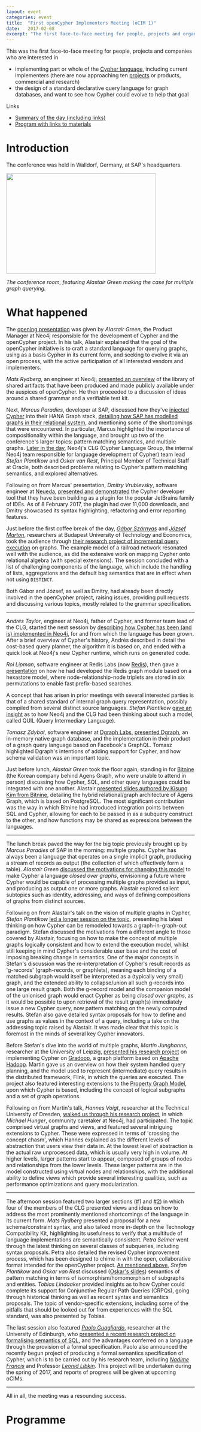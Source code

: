 ```yaml
---
layout: event
categories: event
title:  "First openCypher Implementers Meeting (oCIM 1)"
date:   2017-02-08
excerpt: "The first face-to-face meeting for people, projects and organizations interested in participating in the openCypher project, with the goal of creating a standard language based on Cypher for querying graphs."
---
```

This was the first face-to-face meeting for people, projects and companies who are interested in

* implementing part or whole of the [Cypher language](https://neo4j.com/developer/cypher/), including current implementers (there are now approaching ten [projects](http://opencypher.org/projects) or products, commercial and research)
* the design of a standard declarative query language for graph databases, and want to see how Cypher could evolve to help that goal

Links
* [Summary of the day (including links)](#summary)
* [Program with links to materials](#program)

<div class="abstract-anchor" id="summary"></div>

# Introduction

The conference was held in Walldorf, Germany, at SAP's headquarters.

<img src="{{ site.baseurl }}/public/images/ocim1_meeting_room.jpg" width="400" height="268" />

_The conference room, featuring Alastair Green making the case for multiple graph querying._

# What happened

The [opening presentation](https://s3.amazonaws.com/artifacts.opencypher.org/website/ocim1/slides/09-30+-+Introduction.pdf) was given by _Alastair Green_, the Product Manager at Neo4j responsible for the development of Cypher and the openCypher project.
In his talk, Alastair explained that the goal of the openCypher initiative is to craft a standard language for querying graphs, using as a basis Cypher in its current form, and seeking to evolve it via an open process, with the active participation of all interested vendors and implementers.

_Mats Rydberg_, an engineer at Neo4j, [presented an overview](https://s3.amazonaws.com/artifacts.opencypher.org/website/ocim1/slides/09-45+-+openCypher+artefacts.pdf) of the library of shared artifacts that have been produced and made publicly available under the auspices of openCypher.
He then proceeded to a discussion of ideas around a shared grammar and a verifiable test kit.

<div class="abstract-anchor" id="above"></div>

Next, _Marcus Paradies_, developer at SAP, discussed how they've [injected Cypher](https://blogs.sap.com/2016/12/01/graph-processing-with-sap-hana-2/) into their HANA Graph stack, [detailing how SAP has modelled graphs in their relational system](https://s3.amazonaws.com/artifacts.opencypher.org/website/ocim1/slides/Graph+Pattern+Matching+in+SAP+HANA.pdf), and mentioning some of the shortcomings that were encountered.
In particular, Marcus highlighted the importance of compositionality within the language, and brought up two of the conference's larger topics: pattern matching semantics, and multiple graphs.
[Later in the day](#below), Neo4j's CLG (Cypher Language Group, the internal Neo4j team responsible for language development of Cypher) team lead _Stefan Plantikow_ and _Oskar van Rest_, Principal Member of Technical Staff at Oracle, both described problems relating to Cypher's pattern matching semantics, and explored alternatives.

Following on from Marcus' presentation, _Dmitry Vrublevsky_, software engineer at [Neueda](http://www.neueda.com/), [presented and demonstrated](https://s3.amazonaws.com/artifacts.opencypher.org/website/ocim1/slides/Jetbrains_Plugin_-_Graph_Database_support.pdf) the Cypher developer tool that they have been building as a plugin for the popular JetBrains family of IDEs.
As of 8 February 2017, the plugin had over 11,000 downloads, and Dmitry showcased its syntax highlighting, refactoring and error reporting features.

Just before the first coffee break of the day, [_Gábor Szárnyas_](https://inf.mit.bme.hu/en/members/szarnyasg) and [_József Marton_](https://www.tmit.bme.hu/marton.jozsef?language=en), researchers at Budapest University of Technology and Economics, took the audience through [their research project of incremental query execution](https://s3.amazonaws.com/artifacts.opencypher.org/website/ocim1/slides/ocim2017-incremental-opencypher.pdf) on graphs.
The example model of a railroad network resonated well with the audience, as did the extensive work on mapping Cypher onto relational algebra (with special extensions).
The session concluded with a list of challenging components of the language, which include the handling of lists, aggregations and the default bag semantics that are in effect when not using `DISTINCT`.

Both Gábor and József, as well as Dmitry, had already been directly involved in the openCypher project, raising issues, providing pull requests and discussing various topics, mostly related to the grammar specification.

---

_Andrés Taylor_, engineer at Neo4j, father of Cypher, and former team lead of the CLG, started the next session by [describing how Cypher has been (and is) implemented in Neo4j](https://s3.amazonaws.com/artifacts.opencypher.org/website/ocim1/slides/11-20+-+Neo4j+Cypher+implementation.pdf), for and from which the language has been grown.
After a brief overview of Cypher's history, Andrés described in detail the cost-based query planner, the algorithm it is based on, and ended with a quick look at Neo4j's new Cypher runtime, which runs on generated code.

_Roi Lipman_, software engineer at Redis Labs (now [Redis](https://redis.com/)), then gave a [presentation](https://s3.amazonaws.com/artifacts.opencypher.org/website/ocim1/slides/Redis+Graph.pdf) on how he had developed the Redis graph module based on a hexastore model, where node-relationship-node triplets are stored in six permutations to enable fast prefix-based searches.

A concept that has arisen in prior meetings with several interested parties is that of a shared standard of internal graph query representation, possibly compiled from several distinct source languages.
_Stefan Plantikow_ [gave an insight](https://s3.amazonaws.com/artifacts.opencypher.org/website/ocim1/slides/12-00+-+QUIL.pdf) as to how Neo4j and the CLG had been thinking about such a model, called QUIL (Query Intermediary Language).

_Tomasz Zdybał_, software engineer at [Dgraph Labs](https://dgraph.io/), [presented Dgraph](http://wiki.ldbcouncil.org/pages/viewpage.action?pageId=59277315&preview=/59277315/75235343/dgraph.pdf), an in-memory native graph database, and the implementation in their product of a graph query language based on Facebook's GraphQL.
Tomasz highlighted Dgraph's intentions of adding support for Cypher, and how schema validation was an important topic.

Just before lunch, _Alastair Green_ took the floor again, standing in for [Bitnine](http://Bitnine.net/) (the Korean company behind Agens Graph, who were unable to attend in person) discussing how Cypher, SQL, and other query languages could be integrated with one another.
Alastair [presented slides authored by Kisung Kim from Bitnine](https://s3.amazonaws.com/artifacts.opencypher.org/website/ocim1/slides/AgensGraph-+SQL+%2B+Cypher+Integration.pdf), detailing the hybrid relational/graph architecture of Agens Graph, which is based on PostgreSQL.
The most significant contribution was the way in which Bitnine had introduced integration points between SQL and Cypher, allowing for each to be passed in as a subquery construct to the other, and how functions may be shared as expressions between the languages.

---

The lunch break paved the way for the big topic previously brought up by _Marcus Paradies_ of SAP in the morning: multiple graphs.
Cypher has always been a language that operates on a single implicit graph, producing a stream of records as output (the collection of which effectively form a table).
_Alastair Green_ [discussed the motivations for changing this model](https://s3.amazonaws.com/artifacts.opencypher.org/website/ocim1/slides/14-00+-+The+Case+for+Multiple+Graph+Querying.pdf) to make Cypher a language _closed over graphs_, envisioning a future where Cypher would be capable of processing multiple graphs provided as input, and producing as output one or more graphs.
Alastair explored salient subtopics such as identity, addressing, and ways of defining compositions of graphs from distinct sources.

Following on from Alastair's talk on the vision of multiple graphs in Cypher, _Stefan Plantikow_ [led a longer session on the topic](https://s3.amazonaws.com/artifacts.opencypher.org/website/ocim1/slides/14-30+Multiple+Graphs-+Evolving+Cypher.pdf), presenting his latest thinking on how Cypher can be remodeled towards a graph-in-graph-out paradigm.
Stefan discussed the motivations from a different angle to those covered by Alastair, focusing on how to make the concept of multiple graphs logically consistent and how to extend the execution model, whilst still keeping in mind Cypher's considerable user base and the cost of imposing breaking change in semantics.
One of the major concepts in Stefan's discussion was the re-interpretation of Cypher's result records as 'g-records' (graph-records, or graphlets), meaning each binding of a matched subgraph would itself be interpreted as a (typically very small) graph, and the extended ability to collapse/union all such g-records into one large result graph.
Both the g-record model and the companion model of the unionised graph would enact Cypher as being _closed over graphs_, as it would be possible to upon retrieval of the result graph(s) immediately issue a new Cypher query, now pattern matching on the newly computed results.
Stefan also gave detailed syntax proposals for how to define and use graphs as values in the context of a query, including a take on the addressing topic raised by Alastair.
It was made clear that this topic is foremost in the minds of several key Cypher innovators.

Before Stefan's dive into the world of multiple graphs, _Martin Junghanns_, researcher at the University of Leipzig, [presented his research project](https://s3.amazonaws.com/artifacts.opencypher.org/website/ocim1/slides/20170208-oCIM-Gradoop.pdf) on implementing Cypher on [Gradoop](http://dbs.uni-leipzig.de/en/research/projects/gradoop), a graph platform based on [Apache Hadoop](http://hadoop.apache.org/).
Martin gave us an overview on how their system handled query planning, and the model used to represent (intermediate) query results in the distributed framework, Flink, in which the queries are executed.
The project also featured interesting extensions to the [Property Graph Model](https://github.com/opencypher/openCypher/blob/master/docs/property-graph-model.adoc), upon which Cypher is based, including the concept of logical subgraphs and a set of graph operations.

Following on from Martin's talk, _Hannes Voigt_, researcher at the Technical University of Dresden, [walked us through his research project](https://s3.amazonaws.com/artifacts.opencypher.org/website/ocim1/slides/openCypher-GraphViews.pdf), in which _Michael Hunger_, community caretaker at Neo4j, had participated.
The topic comprised virtual graphs and views, and featured several intriguing extensions to Cypher. These were expressed in terms of 'crossing the concept chasm', which Hannes explained as the different levels of abstraction that users view their data in.
At the lowest level of abstraction is the actual raw unprocessed data, which is usually very high in volume.
At higher levels, larger patterns start to appear, composed of groups of nodes and relationships from the lower levels.
These larger patterns are in the model constructed using virtual nodes and relationships, with the additional ability to define views which provide several interesting qualities, such as performance optimizations and query modularization.

---

<div class="abstract-anchor" id="below"></div>

The afternoon session featured two larger sections ([#1](https://s3.amazonaws.com/artifacts.opencypher.org/website/ocim1/slides/15-30+-+Language+Evolution-+Future+Features.pdf) and [#2](https://s3.amazonaws.com/artifacts.opencypher.org/website/ocim1/slides/16-20+-+Language+Evolution-+Conformance+and+Extension.pdf)) in which four of the members of the CLG presented views and ideas on how to address the most prominently mentioned shortcomings of the language in its current form.
_Mats Rydberg_ presented a proposal for a new schema/constraint syntax, and also talked more in-depth on the Technology Compatibility Kit, highlighting its usefulness to verify that a multitude of language implementations are semantically consistent.
_Petra Selmer_ went through the latest thinking on several classes of subqueries, including syntax proposals.
Petra also detailed the revised Cypher improvement process, which has been designed to chime in with the open, collaborative format intended for the openCypher project.
[As mentioned above](#above), _Stefan Plantikow_ and _Oskar van Rest_ discussed ([Oskar's slides](https://s3.amazonaws.com/artifacts.opencypher.org/website/ocim1/slides/cypher_implementers_day_2017_pattern_matching_semantics.pdf)) semantics of pattern matching in terms of isomorphism/homomorphism of subgraphs and entities.
_Tobias Lindaaker_ provided insights as to how Cypher could complete its support for Conjunctive Regular Path Queries (CRPQs), going through historical thinking as well as recent syntax and semantics proposals.
The topic of vendor-specific extensions, including some of the pitfalls that should be looked out for from experiences with the SQL standard, was also presented by Tobias.

The last session also featured [_Paolo Guagliardo_](http://www.research.ed.ac.uk/portal/en/persons/paolo-guagliardo(653c9723-b374-4ad3-9cef-0f7e7f45d812).html), researcher at the University of Edinburgh, who [presented a recent research project on formalising semantics of SQL](https://s3.amazonaws.com/artifacts.opencypher.org/website/ocim1/slides/sql-sem.pdf), and the advantages conferred on a language through the provision of a formal specification.
Paolo also announced the recently begun project of producing a formal semantics specification of Cypher, which is to be carried out by his research team, including [_Nadime Francis_](https://www.inf.ed.ac.uk/people/staff/Nadime_Francis.html) and Professor [_Leonid Libkin_](http://homepages.inf.ed.ac.uk/libkin/).
This project will be undertaken during the spring of 2017, and reports of progress will be given at upcoming oCIMs.

---

All in all, the meeting was a resounding success.

<div class="abstract-anchor" id="program"></div>

# Programme

<html>
<head>
    <style>
        table, td, th {
            border: 1px solid #ddd;
            text-align: left;
        }

        table {
            border: 1;
            border-collapse: collapse;
            width: 100%;
        }

        th, td {
            padding: 10px;
        }

        .break {
            background-color: #d0d0d0;
        }

        .item {
            padding-left: 50px;
            font-style: italic;
        }
    </style>
</head>
<body>
<table>
    <tbody>
    <tr class="break">
        <td colspan="1" rowspan="1"><p>09:00</p></td>
        <td colspan="2" rowspan="1"><p>Coffee</p></td>
        <td colspan="1" rowspan="1"><p>30 mins</p></td>
    </tr>
    <tr>
        <td colspan="4" rowspan="1"><p>Chair: <b>Tobias Lindaaker</b></p></td>
    </tr>
    <tr>
        <td colspan="1" rowspan="1"><p>09:30</p></td>
        <td colspan="1" rowspan="1"><p>Introduction</p>(<a href="https://s3.amazonaws.com/artifacts.opencypher.org/website/ocim1/slides/09-30+-+Introduction.pdf" target="_blank">slides</a>)</td>
        <td colspan="1" rowspan="1"><p>Alastair Green (Neo)</p></td>
        <td colspan="1" rowspan="1"><p>15 mins</p></td>
    </tr>
    <tr>
        <td colspan="1" rowspan="1"><p>09:45</p></td>
        <td colspan="1" rowspan="1"><p><a href="{{ site.baseurl }}/ocim1-abstracts#oc-artefacts">openCypher Artefacts</a></p>(<a href="https://s3.amazonaws.com/artifacts.opencypher.org/website/ocim1/slides/09-45+-+openCypher+artefacts.pdf" target="_blank">slides</a>)</td>
        <td colspan="1" rowspan="1"><p>Mats Rydberg (Neo)</p></td>
        <td colspan="1" rowspan="1"><p>15 mins</p></td>
    </tr>
    <tr>
        <td colspan="1" rowspan="1"><p>10:00</p></td>
        <td colspan="1" rowspan="1"><p><a href="{{ site.baseurl }}/ocim1-abstracts#sap-hana">Graph Pattern Matching in SAP HANA</a></p>(<a href="https://s3.amazonaws.com/artifacts.opencypher.org/website/ocim1/slides/Graph+Pattern+Matching+in+SAP+HANA.pdf" target="_blank">slides</a>)</td>
        <td colspan="1" rowspan="1"><p>Marcus Paradies (SAP)</p></td>
        <td colspan="1" rowspan="1"><p>15 mins</p></td>
    </tr>
    <tr>
        <td colspan="1" rowspan="1"><p>10:15</p></td>
        <td colspan="1" rowspan="1"><p><a href="{{ site.baseurl }}/ocim1-abstracts#neueda">Cypher in JetBrains IDE</a></p>(<a href="https://s3.amazonaws.com/artifacts.opencypher.org/website/ocim1/slides/Jetbrains_Plugin_-_Graph_Database_support.pdf" target="_blank">slides</a>)</td>
        <td colspan="1" rowspan="1"><p>Dmitry Vrublevsky (Neueda)</p></td>
        <td colspan="1" rowspan="1"><p>15 mins</p></td>
    </tr>
    <tr>
        <td colspan="1" rowspan="1"><p>10:30</p>
            <p></p></td>
        <td colspan="1" rowspan="1"><p><a href="{{ site.baseurl }}/ocim1-abstracts#inc-q">Incremental Graph Queries for Cypher</a></p>(<a href="https://s3.amazonaws.com/artifacts.opencypher.org/website/ocim1/slides/ocim2017-incremental-opencypher.pdf" target="_blank">slides</a>)</td>
        <td colspan="1" rowspan="1"><p>G&aacute;bor Sz&aacute;rnyas, J&oacute;zsef Marton (Budapest University of Technology and Economics)</p></td>
        <td colspan="1" rowspan="1"><p>30 mins</p></td>
    </tr>
    <tr class="break">
        <td colspan="1" rowspan="1"><p>11:00</p></td>
        <td colspan="2" rowspan="1"><p>Break</p></td>
        <td colspan="1" rowspan="1"><p>30 mins</p></td>
    </tr>
    <tr>
        <td colspan="4" rowspan="1"><p>Chair: <b>Petra Selmer</b></p></td>
    </tr>
    <tr>
        <td colspan="1" rowspan="1"><p>11:20</p></td>
        <td colspan="1" rowspan="1"><p><a href="{{ site.baseurl }}/ocim1-abstracts#neo4j">Neo4j Cypher Implementation</a></p>(<a href="https://s3.amazonaws.com/artifacts.opencypher.org/website/ocim1/slides/11-20+-+Neo4j+Cypher+implementation.pdf" target="_blank">slides</a>)</td>
        <td colspan="1" rowspan="1"><p>Andres Taylor (Neo)</p></td>
        <td colspan="1" rowspan="1"><p>25 mins</p></td>
    </tr>
    <tr>
        <td colspan="1" rowspan="1"><p>11:45</p></td>
        <td colspan="1" rowspan="1"><p><a href="{{ site.baseurl }}/ocim1-abstracts#redis">Redis Graph</a></p>(<a href="https://s3.amazonaws.com/artifacts.opencypher.org/website/ocim1/slides/Redis+Graph.pdf" target="_blank">slides</a>)</td>
        <td colspan="1" rowspan="1"><p>Roi Lipman (Redis Labs (now Redis)) </p></td>
        <td colspan="1" rowspan="1"><p>15 mins</p></td>
    </tr>
    <tr>
        <td colspan="1" rowspan="1"><p>12:00</p></td>
        <td colspan="1" rowspan="1"><p><a href="{{ site.baseurl }}/ocim1-abstracts#quil">QUIL</a></p>(<a href="https://s3.amazonaws.com/artifacts.opencypher.org/website/ocim1/slides/12-00+-+QUIL.pdf" target="_blank">slides</a>)</td>
        <td colspan="1" rowspan="1"><p>Stefan Plantikow (Neo)</p></td>
        <td colspan="1" rowspan="1"><p>15 mins</p></td>
    </tr>
    <tr>
        <td colspan="1" rowspan="1"><p>12:15</p></td>
        <td colspan="1" rowspan="1"><p><a href="{{ site.baseurl }}/ocim1-abstracts#dgraph">Dgraph</a></p>(<a href="http://wiki.ldbcouncil.org/pages/viewpage.action?pageId=59277315&preview=/59277315/75235343/dgraph.pdf" target="_blank">slides</a>)</td>
        <td colspan="1" rowspan="1"><p>Tomasz Zdyba&#322; (Dgraph)</p></td>
        <td colspan="1" rowspan="1"><p>15 mins</p></td>
    </tr>
    <tr>
        <td colspan="1" rowspan="1"><p>12:30</p></td>
        <td colspan="1" rowspan="1"><p><a href="{{ site.baseurl }}/ocim1-abstracts#discussion">Language Integration: SQL, GraphQL, and Tinkerpop</a></p>(<a href="https://s3.amazonaws.com/artifacts.opencypher.org/website/ocim1/slides/12-30+-+Language+Integration.pdf" target="_blank">slides</a>, <a href="https://s3.amazonaws.com/artifacts.opencypher.org/website/ocim1/slides/AgensGraph-+SQL+%2B+Cypher+Integration.pdf" target="_blank">BitNine slides</a>)</td>
        <td colspan="1" rowspan="1"><p><b>Open discussion</b><br />Moderator: Alastair Green (Neo)</p></td>
        <td colspan="1" rowspan="1"><p>30 mins</p></td>
    </tr>
    <tr class="break">
        <td colspan="1" rowspan="1"><p>13:00</p></td>
        <td colspan="2" rowspan="1"><p>Lunch</p></td>
        <td colspan="1" rowspan="1"><p>60 mins</p></td>
    </tr>
    <tr>
        <td colspan="4" rowspan="1"><p>Chair: <b>Mats Rydberg</b></p></td>
    </tr>
    <tr>
        <td colspan="1" rowspan="1"><p>14:00</p></td>
        <td colspan="1" rowspan="1"><p><a href="{{ site.baseurl }}/ocim1-abstracts#multi-graph-case">The case for Multiple Graph Querying</a></p>(<a href="https://s3.amazonaws.com/artifacts.opencypher.org/website/ocim1/slides/14-00+-+The+Case+for+Multiple+Graph+Querying.pdf" target="_blank">slides</a>)</td>
        <td colspan="1" rowspan="1"><p>Alastair Green (Neo)</p></td>
        <td colspan="1" rowspan="1"><p>15 mins</p></td>
    </tr>
    <tr>
        <td colspan="1" rowspan="1"><p>14:15</p></td>
        <td colspan="1" rowspan="1"><p><a href="{{ site.baseurl }}/ocim1-abstracts#gradoop">Extended Property Graphs and Cypher on Gradoop</a></p>(<a href="https://s3.amazonaws.com/artifacts.opencypher.org/website/ocim1/slides/20170208-oCIM-Gradoop.pdf" target="_blank">slides</a>)</td>
        <td colspan="1" rowspan="1"><p>Martin Junghanns (University of Leipzig)</p></td>
        <td colspan="1" rowspan="1"><p>15 mins</p></td>
    </tr>
    <tr>
        <td colspan="1" rowspan="1"><p>14:30</p></td>
        <td colspan="1" rowspan="1"><p><a href="{{ site.baseurl }}/ocim1-abstracts#multi-graph">Multiple Graphs: Evolving Cypher</a></p>(<a href="https://s3.amazonaws.com/artifacts.opencypher.org/website/ocim1/slides/14-30+Multiple+Graphs-+Evolving+Cypher.pdf" target="_blank">slides</a>)</td>
        <td colspan="1" rowspan="1"><p>Stefan Plantikow (Neo)</p></td>
        <td colspan="1" rowspan="1"><p>20 mins</p></td>
    </tr>
    <tr>
        <td colspan="1" rowspan="1"><p>14:50</p></td>
        <td colspan="1" rowspan="1"><p><a href="{{ site.baseurl }}/ocim1-abstracts#views">Views on Cypher</a></p>(<a href="https://s3.amazonaws.com/artifacts.opencypher.org/website/ocim1/slides/openCypher-GraphViews.pdf" target="_blank">slides</a>)</td>
        <td colspan="1" rowspan="1"><p>Hannes Voigt (TU Dresden)</p></td>
        <td colspan="1" rowspan="1"><p>10 mins</p></td>
    </tr>
    <tr class="break">
        <td colspan="1" rowspan="1"><p>15:00</p></td>
        <td colspan="2" rowspan="1"><p>Break</p></td>
        <td colspan="1" rowspan="1"><p>30 mins</p></td>
    </tr>
    <tr>
        <td colspan="4" rowspan="1"><p>Chair: <b>Alastair Green</b></p></td>
    </tr>
    <tr>
        <td colspan="1" rowspan="6"><p></p>
            <p></p>
            <p></p>
            <p></p>
            <p></p>
            <p>15:30</p></td>
        <td colspan="2" rowspan="1"><p>Language Evolution: Future Features</p>(<a href="https://s3.amazonaws.com/artifacts.opencypher.org/website/ocim1/slides/15-30+-+Language+Evolution-+Future+Features.pdf" target="_blank">slides</a>)</td>
        <td colspan="1" rowspan="6"><p></p>
            <p></p>
            <p></p>
            <p></p>
            <p></p>
            <p>30 mins</p></td>
    </tr>
    <tr>
        <td colspan="1" rowspan="1" class="item"><p><a href="{{ site.baseurl }}/ocim1-abstracts#schema">Schema and Constraints</a></p></td>
        <td colspan="1" rowspan="1"><p>Mats Rydberg (Neo)</p></td>
    </tr>
    <tr>
        <td colspan="1" rowspan="1" class="item"><p><a href="{{ site.baseurl }}/ocim1-abstracts#subqueries">Subqueries</a></p></td>
        <td colspan="1" rowspan="1"><p>Petra Selmer (Neo)</p></td>
    </tr>
    <tr>
        <td colspan="1" rowspan="1" class="item"><p><a href="{{ site.baseurl }}/ocim1-abstracts#iso">Isomorphic Matching</a></p>(<a href="https://s3.amazonaws.com/artifacts.opencypher.org/website/ocim1/slides/cypher_implementers_day_2017_pattern_matching_semantics.pdf" target="_blank">Oskar's slides</a>)</td>
        <td colspan="1" rowspan="1"><p>Stefan Plantikow (Neo), Oskar van Rest (Oracle)</p></td>
    </tr>
    <tr>
        <td colspan="1" rowspan="1" class="item"><p><a href="{{ site.baseurl }}/ocim1-abstracts#crpqs">CRPQs</a></p></td>
        <td colspan="1" rowspan="1"><p>Tobias Lindaaker (Neo)</p></td>
    </tr>
    <tr>
        <td colspan="1" rowspan="1" class="item"><p><b>What else? Other ideas?</b></p></td>
        <td colspan="1" rowspan="1"><p></p></td>
    </tr>
    <tr>
        <td colspan="1" rowspan="1"><p>16:00</p></td>
        <td colspan="1" rowspan="1"><p><a href="{{ site.baseurl }}/ocim1-abstracts#edinburgh">Natural Language and Formal Specifications of Cypher</a></p>(<a href="https://s3.amazonaws.com/artifacts.opencypher.org/website/ocim1/slides/sql-sem.pdf" target="_blank">slides</a>)</td>
        <td colspan="1" rowspan="1"><p>Paolo Guagliardo, Nadime Francis (University of Edinburgh)</p></td>
        <td colspan="1" rowspan="1"><p>20 mins</p></td>
    </tr>
    <tr>
        <td colspan="1" rowspan="4"><p></p>
            <p></p>
            <p></p>
            <p>16:20</p></td>
        <td colspan="2" rowspan="1"><p>Language Evolution: Conformance and Extension</p>(<a href="https://s3.amazonaws.com/artifacts.opencypher.org/website/ocim1/slides/16-20+-+Language+Evolution-+Conformance+and+Extension.pdf" target="_blank">slides</a>)</td>
        <td colspan="1" rowspan="4"><p></p>
            <p></p>
            <p></p>
            <p>30 mins</p></td>
    </tr>
    <tr>
        <td colspan="1" rowspan="1" class="item"><p><a href="{{ site.baseurl }}/ocim1-abstracts#tck">TCK &nbsp;/ Specification</a></p></td>
        <td colspan="1" rowspan="1"><p>Mats Rydberg (Neo)</p></td>
    </tr>
    <tr>
        <td colspan="1" rowspan="1" class="item"><p><a href="{{ site.baseurl }}/ocim1-abstracts#vendor">Vendor Extensions</a></p></td>
        <td colspan="1" rowspan="1"><p>Tobias Lindaaker (Neo)</p></td>
    </tr>
    <tr>
        <td colspan="1" rowspan="1" class="item"><p><a href="{{ site.baseurl }}/ocim1-abstracts#cip">CIP Process -- Involvement</a></p></td>
        <td colspan="1" rowspan="1"><p>Petra Selmer (Neo)</p></td>
    </tr>
    <tr>
        <td colspan="1" rowspan="1"><p>16:50</p></td>
        <td colspan="1" rowspan="1"><p>Wrap-up and future meetings</p></td>
        <td colspan="1" rowspan="1"><p>Alastair Green, Stefan Plantikow (Neo)</p></td>
        <td colspan="1" rowspan="1"><p>10 mins</p></td>
    </tr>
    <tr class="break">
        <td colspan="1" rowspan="1"><p>17:00</p></td>
        <td colspan="3" rowspan="1"><p>End</p></td>
    </tr>
    <tr class="break">
        <td colspan="1" rowspan="1"><p>19:30</p></td>
        <td colspan="3" rowspan="1"><p>Dinner</p></td>
    </tr>
    </tbody>
</table>
</body>
</html>

